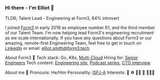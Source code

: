 ### Hi there - I'm Elliot 👋

TLDR; Talent Lead - Engineering at Form3, 84% introvert

I joined [Form3](https://www.form3.tech/payment-platform) in early 2019 as employee number 61, and the third member of our Talent Team. I'm now helping lead Form3's engineering recruitment as we scale internationally. If you have any questions about Form3 or our amazing, remote-first Engineering Team, feel free to get in touch on [LinkedIn](https://www.linkedin.com/in/elliotsmithform3/) or email: elliot.smith@form3.tech

About Form3 🚀
Tech stack: Go, K8s, [Multi-Cloud](https://www.youtube.com/watch?v=fGbWgo6p0XQ)
Hiring for: [Senior Engineers](https://www.form3.tech/careers/vacancies?jobCategory=Engineering)
Tech content: [Engineering site](https://www.form3.tech/engineering), [Podcast series](https://techpodcast.form3.tech/), [CTO interview](https://medium.com/tech-captains/cto-interview-steve-cook-revolutionising-the-banking-infrastructure-4f92830e2441)

About me 👨
Pronouns: He/Him 
Personality: [ISFJ-A](https://www.16personalities.com/isfj-personality)
Interests: 🌿 ⚽ 🤼‍♂️ 🎥 👨‍👩‍👧

<!--
**elliot-smith-form3/elliot-smith-form3** is a ✨ _special_ ✨ repository because its `README.md` (this file) appears on your GitHub profile.

Here are some ideas to get you started:

- 🔭 I’m currently working on ...
- 🌱 I’m currently learning ...
- 👯 I’m looking to collaborate on ...
- 🤔 I’m looking for help with ...
- 💬 Ask me about ...
- 📫 How to reach me: ...
- 😄 Pronouns: ...
- ⚡ Fun fact: ...
-->
